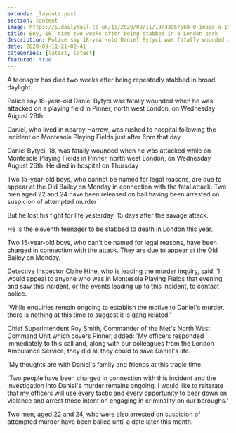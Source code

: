 ```yaml
---
extends: _layouts.post
section: content
image: https://i.dailymail.co.uk/1s/2020/09/11/19/33067568-0-image-a-15_1599850201775.jpg 
title: Boy, 18, dies two weeks after being stabbed in a London park  
description: Police say 18-year-old Daniel Bytyci was fatally wounded when he was attacked on a playing field in Pinner, north west London, on Wednesday August 26th. 
date: 2020-09-11-21-02-41 
categories: [latest, latest] 
featured: true 
--- 
```

A teenager has died two weeks after being repeatedly stabbed in broad daylight.

Police say 18-year-old Daniel Bytyci was fatally wounded when he was attacked on a playing field in Pinner, north west London, on Wednesday August 26th.

Daniel, who lived in nearby Harrow, was rushed to hospital following the incident on Montesole Playing Fields just after 6pm that day.

Daniel Bytyci, 18, was fatally wounded when he was attacked while on Montesole Playing Fields in Pinner, north west London, on Wednesday August 26th. He died in hospital on Thursday

Two 15-year-old boys, who cannot be named for legal reasons, are due to appear at the Old Bailey on Monday in connection with the fatal attack. Two men aged 22 and 24 have been released on bail having been arrested on suspicion of attempted murder

But he lost his fight for life yesterday, 15 days after the savage attack.

He is the eleventh teenager to be stabbed to death in London this year.

Two 15-year-old boys, who can't be named for legal reasons, have been charged in connection with the attack. They are due to appear at the Old Bailey on Monday.

Detective Inspector Claire Hine, who is leading the murder inquiry, said: 'I would appeal to anyone who was in Montesole Playing Fields that evening and saw this incident, or the events leading up to this incident, to contact police.

'While enquiries remain ongoing to establish the motive to Daniel's murder, there is nothing at this time to suggest it is gang related.'

Chief Superintendent Roy Smith, Commander of the Met's North West Command Unit which covers Pinner, added: 'My officers responded immediately to this call and, along with our colleagues from the London Ambulance Service, they did all they could to save Daniel's life.

'My thoughts are with Daniel's family and friends at this tragic time.

'Two people have been charged in connection with this incident and the investigation into Daniel's murder remains ongoing. I would like to reiterate that my officers will use every tactic and every opportunity to bear down on violence and arrest those intent on engaging in criminality on our boroughs.'

Two men, aged 22 and 24, who were also arrested on suspicion of attempted murder have been bailed until a date later this month.

